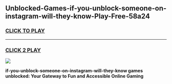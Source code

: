 
## Unblocked-Games-if-you-unblock-someone-on-instagram-will-they-know-Play-Free-58a24
<h3>
<a href="https://premium76.site?title=if-you-unblock-someone-on-instagram-will-they-know&ref=12A">CLICK TO PLAY</a></h3>
<hr>

<h3>
<a href="https://premium76.site?title=if-you-unblock-someone-on-instagram-will-they-know&ref=12A">CLICK 2 PLAY</a>
  
</h3>

<a href="https://premium76.site?title=if-you-unblock-someone-on-instagram-will-they-know&ref=12A"><img src="https://clearcache.store/games.png"></a>


**if-you-unblock-someone-on-instagram-will-they-know games unblocked: Your Gateway to Fun and Accessible Online Gaming**
